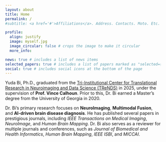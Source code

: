```yaml
---
layout: about
title: Home
permalink: /
#subtitle: <a href='#'>Affiliations</a>. Address. Contacts. Moto. Etc.

profile:
  align: justify 
  image: myself.jpg
  image_circular: false # crops the image to make it circular
  more_info: 

news: true # includes a list of news items
selected_papers: true # includes a list of papers marked as "selected={true}"
social: true # includes social icons at the bottom of the page
---
```


Yuda Bi, Ph.D., graduated from the [Tri-Institutional Center for Translational Research in Neuroimaging and Data Science (TReNDS)](http://trendscenter.org) in 2025, under the supervision of **Prof. Vince Calhoun**. Prior to this, Dr. Bi earned a Master’s degree from the University of Georgia in 2020.

Dr. Bi’s primary research focuses on **NeuroImaging**, **Multimodal Fusion**, and **AI-driven brain disease diagnosis**. He has published several papers in prestigious journals, including *IEEE Transactions on Medical Imaging*, *NeuroImage*, and *Human Brain Mapping*. Dr. Bi also serves as a reviewer for multiple journals and conferences, such as *Journal of Biomedical and Health Informatics*, *Human Brain Mapping*, *IEEE ISBI*, and *MICCAI*.


&nbsp;
&nbsp;



